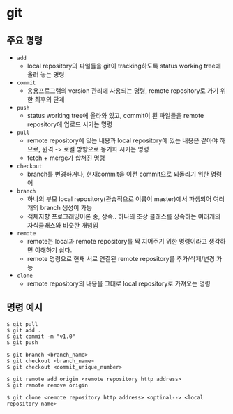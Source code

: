 # git

## 주요 명령

* `add`
  + local repository의 파일들을 git이 tracking하도록 status working tree에 올려 놓는 명령
* `commit`
  + 응용프로그램의 version 관리에 사용되는 명령, remote repository로 가기 위한 최후의 단계
* `push`
  + status working tree에 올라와 있고, commit이 된 파일들을 remote repository에 업로드 시키는 명령
* `pull`
  + remote repository에 있는 내용과 local repository에 있는 내용은 같아야 하므로, 윈격 -> 로컬 방향으로 동기화 시키는 명령
  + fetch + merge가 합쳐진 명령
* `checkout`
  + branch를 변경하거나, 현재commit을 이전 commit으로 되돌리기 위한 명령어
* `branch`
  + 하나의 부모 local repository(관습적으로 이름이 master)에서 파생되어 여러개의 branch 생성이 가능
  + 객체지향 프로그래밍이론 중, 상속.. 하나의 조상 클래스를 상속하는 여러개의 자식클래스와 비슷한 개념임
* `remote`
  + remote는 local과 remote repository를 짝 지어주기 위한 명령이라고 생각하면 이해하기 쉽다.
  + remote 명령으로 현재 서로 연결된 remote repository를 추가/삭제/변경 가능
* `clone`
  + remote repository의 내용을 그대로 local repository로 가져오는 명령


## 명령 예시
```shell
$ git pull
$ git add .
$ git commit -m "v1.0"
$ git push

$ git branch <branch_name>
$ git checkout <branch_name>
$ git checkout <commit_unique_number>

$ git remote add origin <remote repository http address>
$ git remote remove origin

$ git clone <remote repository http address> <optinal--> <local repository name>
```
